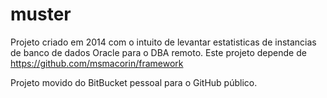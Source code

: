 # muster

Projeto criado em 2014 com o intuito de levantar estatisticas de instancias de banco de dados Oracle para o DBA remoto.
Este projeto depende de https://github.com/msmacorin/framework

Projeto movido do BitBucket pessoal para o GitHub público.